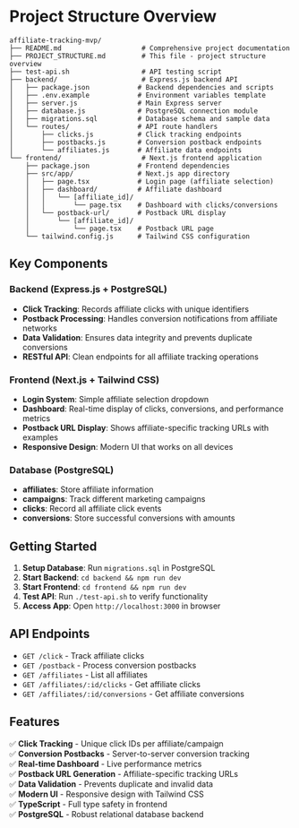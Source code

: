 # Project Structure Overview

```
affiliate-tracking-mvp/
├── README.md                    # Comprehensive project documentation
├── PROJECT_STRUCTURE.md         # This file - project structure overview
├── test-api.sh                  # API testing script
├── backend/                     # Express.js backend API
│   ├── package.json            # Backend dependencies and scripts
│   ├── .env.example            # Environment variables template
│   ├── server.js               # Main Express server
│   ├── database.js             # PostgreSQL connection module
│   ├── migrations.sql          # Database schema and sample data
│   └── routes/                 # API route handlers
│       ├── clicks.js           # Click tracking endpoints
│       ├── postbacks.js        # Conversion postback endpoints
│       └── affiliates.js       # Affiliate data endpoints
└── frontend/                    # Next.js frontend application
    ├── package.json            # Frontend dependencies
    ├── src/app/                # Next.js app directory
    │   ├── page.tsx            # Login page (affiliate selection)
    │   ├── dashboard/          # Affiliate dashboard
    │   │   └── [affiliate_id]/
    │   │       └── page.tsx    # Dashboard with clicks/conversions
    │   └── postback-url/       # Postback URL display
    │       └── [affiliate_id]/
    │           └── page.tsx    # Postback URL page
    └── tailwind.config.js      # Tailwind CSS configuration
```

## Key Components

### Backend (Express.js + PostgreSQL)
- **Click Tracking**: Records affiliate clicks with unique identifiers
- **Postback Processing**: Handles conversion notifications from affiliate networks
- **Data Validation**: Ensures data integrity and prevents duplicate conversions
- **RESTful API**: Clean endpoints for all affiliate tracking operations

### Frontend (Next.js + Tailwind CSS)
- **Login System**: Simple affiliate selection dropdown
- **Dashboard**: Real-time display of clicks, conversions, and performance metrics
- **Postback URL Display**: Shows affiliate-specific tracking URLs with examples
- **Responsive Design**: Modern UI that works on all devices

### Database (PostgreSQL)
- **affiliates**: Store affiliate information
- **campaigns**: Track different marketing campaigns
- **clicks**: Record all affiliate click events
- **conversions**: Store successful conversions with amounts

## Getting Started

1. **Setup Database**: Run `migrations.sql` in PostgreSQL
2. **Start Backend**: `cd backend && npm run dev`
3. **Start Frontend**: `cd frontend && npm run dev`
4. **Test API**: Run `./test-api.sh` to verify functionality
5. **Access App**: Open `http://localhost:3000` in browser

## API Endpoints

- `GET /click` - Track affiliate clicks
- `GET /postback` - Process conversion postbacks
- `GET /affiliates` - List all affiliates
- `GET /affiliates/:id/clicks` - Get affiliate clicks
- `GET /affiliates/:id/conversions` - Get affiliate conversions

## Features

✅ **Click Tracking** - Unique click IDs per affiliate/campaign  
✅ **Conversion Postbacks** - Server-to-server conversion tracking  
✅ **Real-time Dashboard** - Live performance metrics  
✅ **Postback URL Generation** - Affiliate-specific tracking URLs  
✅ **Data Validation** - Prevents duplicate and invalid data  
✅ **Modern UI** - Responsive design with Tailwind CSS  
✅ **TypeScript** - Full type safety in frontend  
✅ **PostgreSQL** - Robust relational database backend